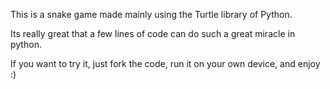 This is a snake game made mainly using the Turtle library of Python.

Its really great that a few lines of code can do such a great miracle in python.

If you want to try it, just fork the code, run it on your own device, and enjoy :)

